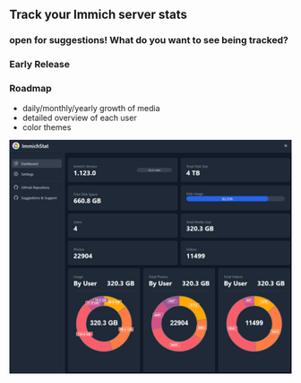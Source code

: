 
## Track your Immich server stats 
### open for suggestions! What do you want to see being tracked?
### Early Release
### Roadmap
- daily/monthly/yearly growth of media
- detailed overview of each user
- color themes


![preview.png](preview.png)

